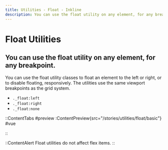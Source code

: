 ```yaml
---
title: Utilities - Float - Inkline
description: You can use the float utility on any element, for any breakpoint. 
---
```


# Float Utilities
## You can use the float utility on any element, for any breakpoint. 

You can use the float utility classes to float an element to the left or right, or to disable floating, responsively. The utilities use the same viewport breakpoints as the grid system. 

- `._float:left`
- `._float:right`
- `._float:none`

::ContentTabs
#preview
:ContentPreview{src="/stories/utilities/float/basic"}
#vue
<!-- Autodocs{src="@inkline/inkline/stories/utilities/float/basic.vue" lang="vue"} -->
::

::ContentAlert
Float utilities do not affect flex items.
::


